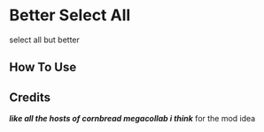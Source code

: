 # Better Select All
select all but better

## How To Use


## Credits
***like all the hosts of cornbread megacollab i think*** for the mod idea